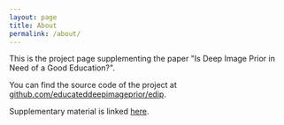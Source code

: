 ```yaml
---
layout: page
title: About
permalink: /about/
---
```


This is the project page supplementing the paper "Is Deep Image Prior in Need of a Good Education?".

You can find the source code of the project at [github.com/educateddeepimageprior/edip](https://github.com/educateddeepimageprior/edip).

Supplementary material is linked <a href="{{ site.baseurl }}/supp/">here</a>.

